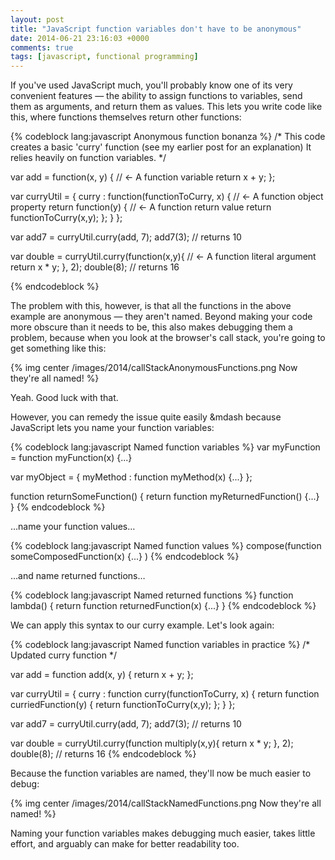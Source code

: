 ```yaml
---
layout: post
title: "JavaScript function variables don't have to be anonymous"
date: 2014-06-21 23:16:03 +0000
comments: true
tags: [javascript, functional programming]
---
```


If you've used JavaScript much, you'll probably know one of its very convenient features &mdash; the ability to assign functions to variables, send them as arguments, and return them as values. This lets you write code like this, where functions themselves return other functions:

{% codeblock lang:javascript Anonymous function bonanza %}
/*
   This code creates a basic 'curry' function 
   (see my earlier post for an explanation)
   It relies heavily on function variables.
*/
 
var add = function(x, y) { // <- A function variable
    return x + y;
};
 
var curryUtil = {
    curry : function(functionToCurry, x) { // <- A function object property
        return function(y) {               // <- A function return value
            return functionToCurry(x,y);
        };
    }
};
 
var add7 = curryUtil.curry(add, 7);
add7(3); // returns 10
 
var double = curryUtil.curry(function(x,y){ // <- A function literal argument
   return x * y;
}, 2);
double(8); // returns 16

{% endcodeblock %}

The problem with this, however, is that all the functions in the above example are anonymous &mdash; they aren't named. Beyond making your code more obscure than it needs to be, this also makes debugging them a problem<!--more-->, because when you look at the browser's call stack, you're going to get something like this:

{% img center /images/2014/callStackAnonymousFunctions.png Now they're all named! %}

Yeah. Good luck with that.

However, you can remedy the issue quite easily &mdash because JavaScript lets you name your function variables:

{% codeblock lang:javascript Named function variables %}
var myFunction = function myFunction(x) {...}
 
var myObject = {
    myMethod : function myMethod(x) {...}
};

function returnSomeFunction() {
  return function myReturnedFunction() {...}  
}
{% endcodeblock %}

&hellip;name your function values&hellip; 

{% codeblock lang:javascript Named function values %}
compose(function someComposedFunction(x) {...} )
{% endcodeblock %}

&hellip;and name returned functions&hellip;

{% codeblock lang:javascript Named returned functions %}
function lambda() {
    return function returnedFunction(x) {...}
}
{% endcodeblock %}

We can apply this syntax to our curry example. Let's look again:

{% codeblock lang:javascript Named function variables in practice %}
/*
   Updated curry function
*/
 
var add = function add(x, y) {
    return x + y;
};
 
var curryUtil = {
    curry : function curry(functionToCurry, x) {
        return function curriedFunction(y) {
            return functionToCurry(x,y);
        };
    }
};
 
var add7 = curryUtil.curry(add, 7);
add7(3); // returns 10
 
var double = curryUtil.curry(function multiply(x,y){
   return x * y;
}, 2);
double(8); // returns 16
{% endcodeblock %}

Because the function variables are named, they'll now be much easier to debug:

{% img center /images/2014/callStackNamedFunctions.png Now they're all named! %}

Naming your function variables makes debugging much easier, takes little effort, and arguably can make for better readability too.
